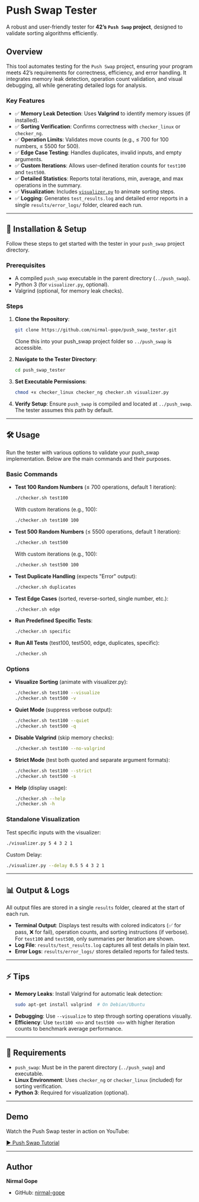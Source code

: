 # Push Swap Tester

A robust and user-friendly tester for **42’s `Push Swap` project**, designed to validate sorting algorithms efficiently.

## Overview

This tool automates testing for the `Push Swap` project, ensuring your program meets 42’s requirements for correctness, efficiency, and error handling. It integrates memory leak detection, operation count validation, and visual debugging, all while generating detailed logs for analysis.

### Key Features
- ✅ **Memory Leak Detection**: Uses **Valgrind** to identify memory issues (if installed).
- ✅ **Sorting Verification**: Confirms correctness with `checker_linux` or `checker_ng`.
- ✅ **Operation Limits**: Validates move counts (e.g., ≤ 700 for 100 numbers, ≤ 5500 for 500).
- ✅ **Edge Case Testing**: Handles duplicates, invalid inputs, and empty arguments.
- ✅ **Custom Iterations**: Allows user-defined iteration counts for `test100` and `test500`.
- ✅ **Detailed Statistics**: Reports total iterations, min, average, and max operations in the summary.
- ✅ **Visualization**: Includes [`visualizer.py`](./visualizer.py) to animate sorting steps.
- ✅ **Logging**: Generates `test_results.log` and detailed error reports in a single `results/error_logs/` folder, cleared each run.

---

## 🚀 Installation & Setup

Follow these steps to get started with the tester in your `push_swap` project directory.

### Prerequisites
- A compiled `push_swap` executable in the parent directory (`../push_swap`).
- Python 3 (for `visualizer.py`, optional).
- Valgrind (optional, for memory leak checks).

### Steps
1. **Clone the Repository**:
   ```bash
   git clone https://github.com/nirmal-gope/push_swap_tester.git
   ```
   Clone this into your push_swap project folder so `../push_swap` is accessible.

2. **Navigate to the Tester Directory**:
   ```bash
   cd push_swap_tester
   ```

3. **Set Executable Permissions**:
   ```bash
   chmod +x checker_linux checker_ng checker.sh visualizer.py
   ```

4. **Verify Setup**: Ensure `push_swap` is compiled and located at `../push_swap`. The tester assumes this path by default.

---

## 🛠️ Usage

Run the tester with various options to validate your push_swap implementation. Below are the main commands and their purposes.

### Basic Commands

- **Test 100 Random Numbers** (≤ 700 operations, default 1 iteration):
  ```bash
  ./checker.sh test100
  ```
  With custom iterations (e.g., 100):
  ```bash
  ./checker.sh test100 100
  ```

- **Test 500 Random Numbers** (≤ 5500 operations, default 1 iteration):
  ```bash
  ./checker.sh test500
  ```
  With custom iterations (e.g., 100):
  ```bash
  ./checker.sh test500 100
  ```

- **Test Duplicate Handling** (expects "Error" output):
  ```bash
  ./checker.sh duplicates
  ```

- **Test Edge Cases** (sorted, reverse-sorted, single number, etc.):
  ```bash
  ./checker.sh edge
  ```

- **Run Predefined Specific Tests**:
  ```bash
  ./checker.sh specific
  ```

- **Run All Tests** (test100, test500, edge, duplicates, specific):
  ```bash
  ./checker.sh
  ```

### Options

- **Visualize Sorting** (animate with visualizer.py):
  ```bash
  ./checker.sh test100 --visualize
  ./checker.sh test500 -v
  ```

- **Quiet Mode** (suppress verbose output):
  ```bash
  ./checker.sh test100 --quiet
  ./checker.sh test500 -q
  ```

- **Disable Valgrind** (skip memory checks):
  ```bash
  ./checker.sh test100 --no-valgrind
  ```

- **Strict Mode** (test both quoted and separate argument formats):
  ```bash
  ./checker.sh test100 --strict
  ./checker.sh test500 -s
  ```

- **Help** (display usage):
  ```bash
  ./checker.sh --help
  ./checker.sh -h
  ```

### Standalone Visualization

Test specific inputs with the visualizer:
```bash
./visualizer.py 5 4 3 2 1
```
Custom Delay:
```bash
./visualizer.py --delay 0.5 5 4 3 2 1
```

---

## 📊 Output & Logs

All output files are stored in a single `results` folder, cleared at the start of each run.

- **Terminal Output**: Displays test results with colored indicators (✅ for pass, ❌ for fail), operation counts, and sorting instructions (if verbose). For `test100` and `test500`, only summaries per iteration are shown.
- **Log File**: `results/test_results.log` captures all test details in plain text.
- **Error Logs**: `results/error_logs/` stores detailed reports for failed tests.

---

## ⚡ Tips
- **Memory Leaks**: Install Valgrind for automatic leak detection:
  ```bash
  sudo apt-get install valgrind  # On Debian/Ubuntu
  ```
- **Debugging**: Use `--visualize` to step through sorting operations visually.
- **Efficiency**: Use `test100 <n>` and `test500 <n>` with higher iteration counts to benchmark average performance.

---

## 📝 Requirements
- `push_swap`: Must be in the parent directory (`../push_swap`) and executable.
- **Linux Environment**: Uses `checker_ng` or `checker_linux` (included) for sorting verification.
- **Python 3**: Required for visualization (optional).

---

## Demo

Watch the Push Swap tester in action on YouTube:

[▶️ Push Swap Tutorial](https://youtu.be/4dMsuxfqufg)

---

## Author
**Nirmal Gope**
- GitHub: [nirmal-gope](https://github.com/nirmal-gope)
